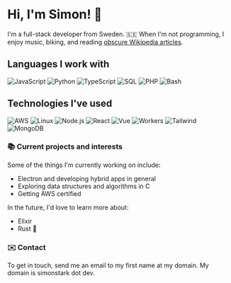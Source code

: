 
# Hi, I'm Simon! 👋

I'm a full-stack developer from Sweden. 🇸🇪  When I'm not programming, I enjoy music, biking, and reading [obscure Wikipedia articles](https://en.wikipedia.org/wiki/Wikipedia:Unusual_articles).

## Languages I work with

![JavaScript](https://img.shields.io/badge/-JavaScript-000?style=for-the-badge&logo=JavaScript)
![Python](https://img.shields.io/badge/-Python-000?style=for-the-badge&logo=Python)
![TypeScript](https://img.shields.io/badge/-TypeScript-000?style=for-the-badge&logo=TypeScript)
![SQL](https://img.shields.io/badge/-SQL-000?style=for-the-badge&logo=PostgreSQL)
![PHP](https://img.shields.io/badge/-PHP-000?style=for-the-badge&logo=PHP)
![Bash](https://img.shields.io/badge/-Bash-000?style=for-the-badge&logo=GNUBash)

## Technologies I've used

![AWS](https://img.shields.io/badge/-AWS-000?style=for-the-badge&logo=Amazon-AWS&logoColor=F90)
![Linux](https://img.shields.io/badge/-Linux-000?style=for-the-badge&logo=Linux)
![Node.js](https://img.shields.io/badge/-Node.js-000?style=for-the-badge&logo=nodedotjs)
![React](https://img.shields.io/badge/-React-000?style=for-the-badge&logo=React)
![Vue](https://img.shields.io/badge/-Vue-000?style=for-the-badge&logo=Vue.js)
![Workers](https://img.shields.io/badge/-Workers-000?style=for-the-badge&logo=Cloudflare)
![Tailwind](https://img.shields.io/badge/-Tailwind-000?style=for-the-badge&logo=TailwindCSS)
![MongoDB](https://img.shields.io/badge/-Mongo_DB-000?style=for-the-badge&logo=MongoDB)


### 📚 Current projects and interests
Some of the things I'm currently working on include: 

- Electron and developing hybrid apps in general
- Exploring data structures and algorithms in C
- Getting AWS certified

In the future, I'd love to learn more about:

- Elixir
- Rust 🦀

### ✉️ Contact

To get in touch, send me an email to my first name at my domain. My domain is simonstark dot dev.
